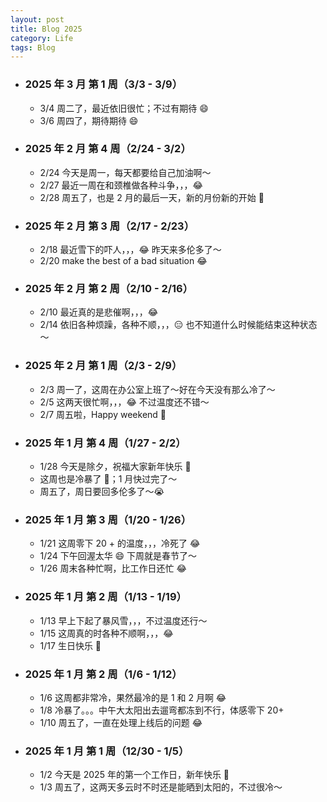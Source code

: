 ```yaml
---
layout: post
title: Blog 2025
category: Life
tags: Blog
---
```



- ### 2025 年 3 月 第 1 周（3/3 - 3/9）
     - 3/4 周二了，最近依旧很忙；不过有期待 😄
     - 3/6 周四了，期待期待 😄

- ### 2025 年 2 月 第 4 周（2/24 - 3/2）
     - 2/24 今天是周一，每天都要给自己加油啊～
     - 2/27 最近一周在和颈椎做各种斗争，，，😂
     - 2/28 周五了，也是 2 月的最后一天，新的月份新的开始 🎉

- ### 2025 年 2 月 第 3 周（2/17 - 2/23）
     - 2/18 最近雪下的吓人，，，😂 昨天来多伦多了～
     - 2/20 make the best of a bad situation 😂

- ### 2025 年 2 月 第 2 周（2/10 - 2/16）
     - 2/10 最近真的是悲催啊，，，😂
     - 2/14 依旧各种烦躁，各种不顺，，，😑 也不知道什么时候能结束这种状态～

- ### 2025 年 2 月 第 1 周（2/3 - 2/9）
     - 2/3 周一了，这周在办公室上班了～好在今天没有那么冷了～
     - 2/5 这两天很忙啊，，，😂 不过温度还不错～
     - 2/7 周五啦，Happy weekend 🎉

- ### 2025 年 1 月 第 4 周（1/27 - 2/2）
     - 1/28 今天是除夕，祝福大家新年快乐 🎉
     - 这周也是冷暴了 🥶；1 月快过完了～
     - 周五了，周日要回多伦多了～😭

- ### 2025 年 1 月 第 3 周（1/20 - 1/26）
     - 1/21 这周零下 20 + 的温度，，，冷死了 😂
     - 1/24 下午回渥太华 😄 下周就是春节了～
     - 1/26 周末各种忙啊，比工作日还忙 😂

- ### 2025 年 1 月 第 2 周（1/13 - 1/19）
     - 1/13 早上下起了暴风雪，，，不过温度还行～
     - 1/15 这周真的时各种不顺啊，，，😂
     - 1/17 生日快乐 🍰

- ### 2025 年 1 月 第 2 周（1/6 - 1/12）
     - 1/6 这周都非常冷，果然最冷的是 1 和 2 月啊 😂
     - 1/8 冷暴了。。。中午大太阳出去遛弯都冻到不行，体感零下 20+
     - 1/10 周五了，一直在处理上线后的问题 😂

- ### 2025 年 1 月 第 1 周（12/30 - 1/5）
     - 1/2 今天是 2025 年的第一个工作日，新年快乐 🎉
     - 1/3 周五了，这两天多云时不时还是能晒到太阳的，不过很冷～